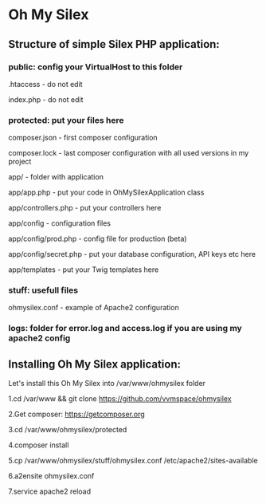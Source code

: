 # Oh My Silex

## Structure of simple Silex PHP application:

### public: config your VirtualHost to this folder


.htaccess - do not edit

index.php - do not edit

### protected: put your files here


composer.json - first composer configuration

composer.lock - last composer configuration with all used versions in my project

app/ - folder with application

app/app.php - put your code in OhMySilexApplication class

app/controllers.php - put your controllers here


app/config - configuration files

app/config/prod.php - config file for production (beta)

app/config/secret.php - put your database configuration, API keys etc here

app/templates - put your Twig templates here

### stuff: usefull files


ohmysilex.conf - example of Apache2 configuration

### logs: folder for error.log and access.log if you are using my apache2 config


## Installing Oh My Silex application:

Let's install this Oh My Silex into /var/www/ohmysilex folder


1.cd /var/www && git clone https://github.com/vvmspace/ohmysilex

2.Get composer: https://getcomposer.org

3.cd /var/www/ohmysilex/protected

4.composer install

5.cp /var/www/ohmysilex/stuff/ohmysilex.conf /etc/apache2/sites-available

6.a2ensite ohmysilex.conf

7.service apache2 reload